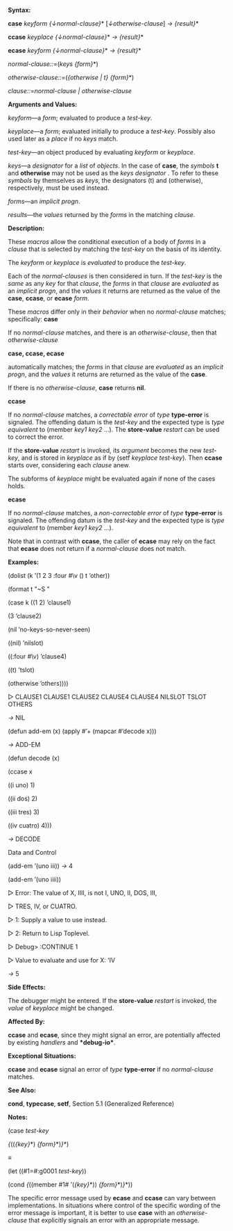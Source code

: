  

**Syntax:** 

**case** *keyform &#123;↓normal-clause&#125;*\* [*↓otherwise-clause*] *→ &#123;result&#125;*\* 

**ccase** *keyplace &#123;↓normal-clause&#125;*\* *→ &#123;result&#125;*\* 

**ecase** *keyform &#123;↓normal-clause&#125;*\* *→ &#123;result&#125;*\* 

*normal-clause::*=(*keys &#123;form&#125;*\*) 

*otherwise-clause::*=(*&#123;otherwise | t&#125; &#123;form&#125;*\*) 

*clause::*=*normal-clause | otherwise-clause* 

**Arguments and Values:** 

*keyform*—a *form*; evaluated to produce a *test-key*. 

*keyplace*—a *form*; evaluated initially to produce a *test-key*. Possibly also used later as a *place* if no *keys* match. 

*test-key*—an object produced by evaluating *keyform* or *keyplace*. 

*keys*—a *designator* for a *list* of *objects*. In the case of **case**, the *symbols* **t** and **otherwise** may not be used as the *keys designator* . To refer to these *symbols* by themselves as *keys*, the designators (t) and (otherwise), respectively, must be used instead. 

*forms*—an *implicit progn*. 

*results*—the *values* returned by the *forms* in the matching *clause*. 

**Description:** 

These *macros* allow the conditional execution of a body of *forms* in a *clause* that is selected by matching the *test-key* on the basis of its identity. 

The *keyform* or *keyplace* is *evaluated* to produce the *test-key*. 

Each of the *normal-clauses* is then considered in turn. If the *test-key* is the *same* as any *key* for that *clause*, the *forms* in that *clause* are *evaluated* as an *implicit progn*, and the *values* it returns are returned as the value of the **case**, **ccase**, or **ecase** *form*. 

These *macros* differ only in their *behavior* when no *normal-clause* matches; specifically: **case** 

If no *normal-clause* matches, and there is an *otherwise-clause*, then that *otherwise-clause* 





**case, ccase, ecase** 

automatically matches; the *forms* in that *clause* are *evaluated* as an *implicit progn*, and the *values* it returns are returned as the value of the **case**. 

If there is no *otherwise-clause*, **case** returns **nil**. 

**ccase** 

If no *normal-clause* matches, a *correctable error* of *type* **type-error** is signaled. The offending datum is the *test-key* and the expected type is *type equivalent* to (member *key1 key2* ...). The **store-value** *restart* can be used to correct the error. 

If the **store-value** *restart* is invoked, its *argument* becomes the new *test-key*, and is stored in *keyplace* as if by (setf *keyplace test-key*). Then **ccase** starts over, considering each *clause* anew. 

The subforms of *keyplace* might be evaluated again if none of the cases holds. 

**ecase** 

If no *normal-clause* matches, a *non-correctable error* of *type* **type-error** is signaled. The offending datum is the *test-key* and the expected type is *type equivalent* to (member *key1 key2* ...). 

Note that in contrast with **ccase**, the caller of **ecase** may rely on the fact that **ecase** does not return if a *normal-clause* does not match. 

**Examples:** 

(dolist (k ’(1 2 3 :four #\v () t ’other)) 

(format t "~S " 

(case k ((1 2) ’clause1) 

(3 ’clause2) 

(nil ’no-keys-so-never-seen) 

((nil) ’nilslot) 

((:four #\v) ’clause4) 

((t) ’tslot) 

(otherwise ’others)))) 

&#9655; CLAUSE1 CLAUSE1 CLAUSE2 CLAUSE4 CLAUSE4 NILSLOT TSLOT OTHERS 

*→* NIL 

(defun add-em (x) (apply #’+ (mapcar #’decode x))) 

*→* ADD-EM 

(defun decode (x) 

(ccase x 

((i uno) 1) 

((ii dos) 2) 

((iii tres) 3) 

((iv cuatro) 4))) 

*→* DECODE 

Data and Control 





(add-em ’(uno iii)) *→* 4 

(add-em ’(uno iiii)) 

&#9655; Error: The value of X, IIII, is not I, UNO, II, DOS, III, 

&#9655; TRES, IV, or CUATRO. 

&#9655; 1: Supply a value to use instead. 

&#9655; 2: Return to Lisp Toplevel. 

&#9655; Debug&#62; :CONTINUE 1 

&#9655; Value to evaluate and use for X: ’IV 

*→* 5 

**Side Effects:** 

The debugger might be entered. If the **store-value** *restart* is invoked, the *value* of *keyplace* might be changed. 

**Affected By:** 

**ccase** and **ecase**, since they might signal an error, are potentially affected by existing *handlers* and **\*debug-io\***. 

**Exceptional Situations:** 

**ccase** and **ecase** signal an error of *type* **type-error** if no *normal-clause* matches. 

**See Also:** 

**cond**, **typecase**, **setf**, Section 5.1 (Generalized Reference) 

**Notes:** 

(case *test-key* 

*&#123;*((*&#123;key&#125;*\*) *&#123;form&#125;*\*)*&#125;*\*) 

*≡* 

(let ((#1=#:g0001 *test-key*)) 

(cond *&#123;*((member #1# ’(*&#123;key&#125;*\*)) *&#123;form&#125;*\*)*&#125;*\*)) 

The specific error message used by **ecase** and **ccase** can vary between implementations. In situations where control of the specific wording of the error message is important, it is better to use **case** with an *otherwise-clause* that explicitly signals an error with an appropriate message. 

